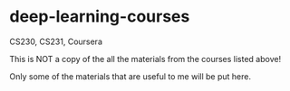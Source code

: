 # deep-learning-courses
CS230, CS231, Coursera

This is NOT a copy of the all the materials from the courses listed above!

Only some of the materials that are useful to me will be put here.
